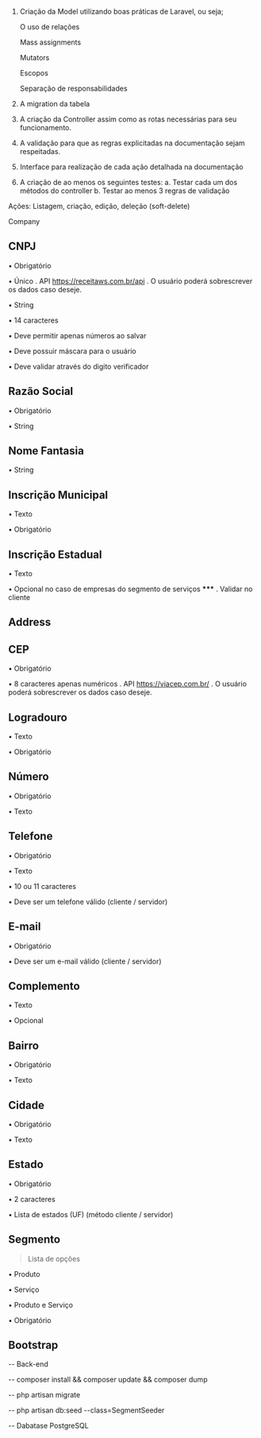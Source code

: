 1. Criação da Model utilizando boas práticas de Laravel, ou seja;

   O uso de relações
   
   Mass assignments
   
   Mutators
   
   Escopos
   
   Separação de responsabilidades

2. A migration da tabela 

3. A criação da Controller assim como as rotas necessárias para seu funcionamento. 

4. A validação para que as regras explicitadas na documentação sejam respeitadas.

5. Interface para realização de cada ação detalhada na documentação 

6. A criação de ao menos os seguintes testes:
   a. Testar cada um dos métodos do controller
   b. Testar ao menos 3 regras de validação

Ações:
Listagem,
criação,
edição,
deleção (soft-delete)

Company


## CNPJ

• Obrigatório 

• Único 
. API https://receitaws.com.br/api
. O usuário poderá sobrescrever os dados caso deseje.

• String 

• 14 caracteres 

• Deve permitir apenas números ao salvar 

• Deve possuir máscara para o usuário

• Deve validar através do digito verificador


## Razão Social

• Obrigatório 

• String 


## Nome Fantasia

• String 


## Inscrição Municipal

• Texto 

• Obrigatório 


## Inscrição Estadual

• Texto 

• Opcional no caso de empresas do segmento de serviços **\*\*\***
. Validar no cliente

## Address

## CEP

• Obrigatório 

• 8 caracteres apenas numéricos 
. API https://viacep.com.br/
. O usuário poderá sobrescrever os dados caso deseje.


## Logradouro

• Texto 

• Obrigatório 


## Número

• Obrigatório 

• Texto 


## Telefone

• Obrigatório 

• Texto 

• 10 ou 11 caracteres 

• Deve ser um telefone válido (cliente / servidor)


## E-mail

• Obrigatório 

• Deve ser um e-mail válido (cliente / servidor)


## Complemento

• Texto 

• Opcional 


## Bairro

• Obrigatório 

• Texto 


## Cidade

• Obrigatório 

• Texto 


## Estado

• Obrigatório 

• 2 caracteres 

• Lista de estados (UF) (método cliente / servidor)


## Segmento

> Lista de opções

• Produto 

• Serviço 

• Produto e Serviço 

• Obrigatório 

## Bootstrap

-- Back-end

-- composer install && composer update && composer dump

-- php artisan migrate

-- php artisan db:seed --class=SegmentSeeder

-- Dabatase PostgreSQL
